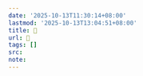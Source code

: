 ```yaml
---
date: '2025-10-13T11:30:14+08:00'
lastmod: '2025-10-13T13:04:51+08:00'
title: 󰥀
url: 󰥀
tags: []
src:
note:
---
```

